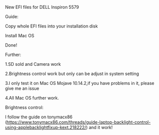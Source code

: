 New EFI files for DELL Inspiron 5579

Guide:

Copy whole EFI files into your installation disk

Install Mac OS

Done!

Further:

1.SD sold and Camera work

2.Brightness control work but only can be adjust in system setting

3.I only test it on Mac OS Mojave 10.14.2,if you have problems in it, please give me an issue

4.All Mac OS further work.

Brightness control:

I follow the guide on tonymacx86 (https://www.tonymacx86.com/threads/guide-laptop-backlight-control-using-applebacklightfixup-kext.218222/) and it work!
